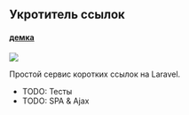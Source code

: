 ## Укротитель ссылок
#### <a href="https://shrt.vvproject.ru" target="shrt-demo">демка</a>

![](https://shrt.vvproject.ru/img.logo.png "")

Простой сервис коротких ссылок на Laravel.

- TODO: Тесты
- TODO: SPA & Ajax

